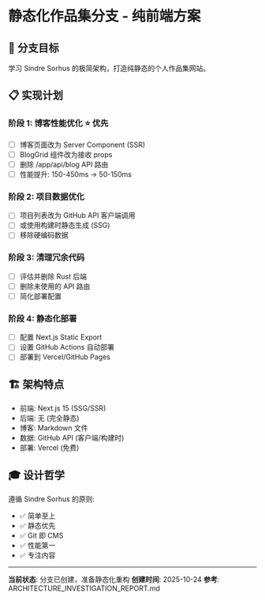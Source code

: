# 静态化作品集分支 - 纯前端方案

## 🎯 分支目标

学习 Sindre Sorhus 的极简架构，打造纯静态的个人作品集网站。

## 📋 实现计划

### 阶段 1: 博客性能优化 ⭐ 优先
- [ ] 博客页面改为 Server Component (SSR)
- [ ] BlogGrid 组件改为接收 props
- [ ] 删除 /app/api/blog API 路由
- [ ] 性能提升: 150-450ms → 50-150ms

### 阶段 2: 项目数据优化
- [ ] 项目列表改为 GitHub API 客户端调用
- [ ] 或使用构建时静态生成 (SSG)
- [ ] 移除硬编码数据

### 阶段 3: 清理冗余代码
- [ ] 评估并删除 Rust 后端
- [ ] 删除未使用的 API 路由
- [ ] 简化部署配置

### 阶段 4: 静态化部署
- [ ] 配置 Next.js Static Export
- [ ] 设置 GitHub Actions 自动部署
- [ ] 部署到 Vercel/GitHub Pages

## 🏗️ 架构特点

- 前端: Next.js 15 (SSG/SSR)
- 后端: 无 (完全静态)
- 博客: Markdown 文件
- 数据: GitHub API (客户端/构建时)
- 部署: Vercel (免费)

## 🎓 设计哲学

遵循 Sindre Sorhus 的原则:
- ✅ 简单至上
- ✅ 静态优先
- ✅ Git 即 CMS
- ✅ 性能第一
- ✅ 专注内容

---

**当前状态**: 分支已创建，准备静态化重构
**创建时间**: 2025-10-24
**参考**: ARCHITECTURE_INVESTIGATION_REPORT.md
